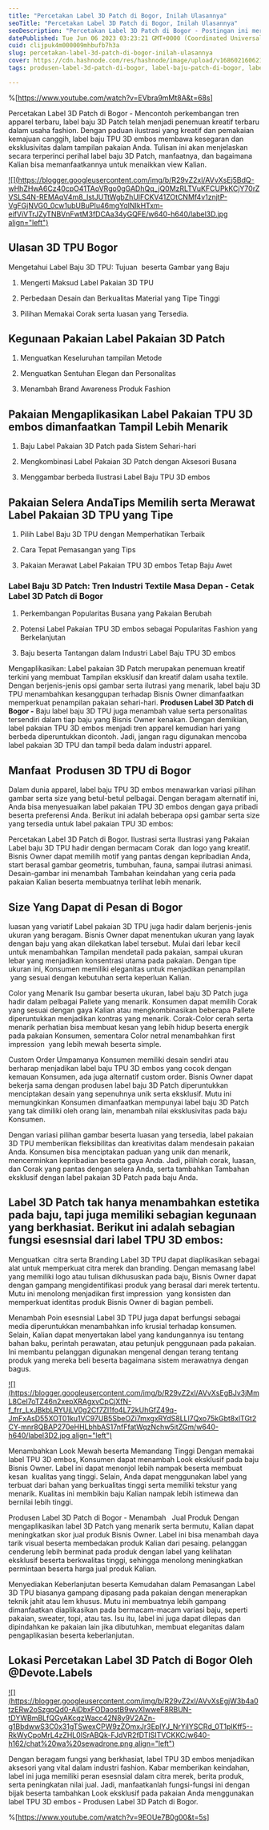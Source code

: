 ```yaml
---
title: "Percetakan Label 3D Patch di Bogor, Inilah Ulasannya"
seoTitle: "Percetakan Label 3D Patch di Bogor, Inilah Ulasannya"
seoDescription: "Percetakan Label 3D Patch di Bogor - Postingan ini merupakan Ulasan secara detail yang PT. Devote Labelindo Publikasikan tentang Jasa Percetakan"
datePublished: Tue Jun 06 2023 03:23:21 GMT+0000 (Coordinated Universal Time)
cuid: clijpuk4m000009mhbufb7h3a
slug: percetakan-label-3d-patch-di-bogor-inilah-ulasannya
cover: https://cdn.hashnode.com/res/hashnode/image/upload/v1686021606218/23ed5910-d382-4843-9fcb-127760dcb18c.jpeg
tags: produsen-label-3d-patch-di-bogor, label-baju-patch-di-bogor, label-baju-jersey-bogor

---
```


%[https://www.youtube.com/watch?v=EVbra9mMt8A&t=68s] 

Percetakan Label 3D Patch di Bogor - Mencontoh perkembangan tren apparel terbaru, label baju 3D Patch telah menjadi penemuan kreatif terbaru dalam usaha fashion. Dengan paduan ilustrasi yang kreatif dan pemakaian kemajuan canggih, label baju TPU 3D embos membawa kesegaran dan eksklusivitas dalam tampilan pakaian Anda. Tulisan ini akan menjelaskan secara terperinci perihal label baju 3D Patch, manfaatnya, dan bagaimana Kalian bisa memanfaatkannya untuk menaikkan view Kalian.

[![](https://blogger.googleusercontent.com/img/b/R29vZ2xl/AVvXsEj5BdQ-wHhZHwA6Cz40cpO41TAoVRgo0gGADhQq_jQ0MzRLTVuKFCUPkKCjY70rZVSLS4N-REMAqV4m8_IstJUTtWgbZhUlFCKV41ZOtCNMf4v1znjtP-VgFGjNVG0_0cw1ubUBuPIu46mgYqlNIkHTxm-eifViVTrJZyTNBVnFwtM3fDCAa34yGQFE/w640-h640/label3D.jpg align="left")](https://blogger.googleusercontent.com/img/b/R29vZ2xl/AVvXsEj5BdQ-wHhZHwA6Cz40cpO41TAoVRgo0gGADhQq_jQ0MzRLTVuKFCUPkKCjY70rZVSLS4N-REMAqV4m8_IstJUTtWgbZhUlFCKV41ZOtCNMf4v1znjtP-VgFGjNVG0_0cw1ubUBuPIu46mgYqlNIkHTxm-eifViVTrJZyTNBVnFwtM3fDCAa34yGQFE/s900/label3D.jpg)

## Ulasan 3D TPU Bogor

Mengetahui Label Baju 3D TPU: Tujuan  beserta Gambar yang Baju

1. Mengerti Maksud Label Pakaian 3D TPU
    
2. Perbedaan Desain dan Berkualitas Material yang Tipe Tinggi
    
3. Pilihan Memakai Corak serta luasan yang Tersedia.
    

## Kegunaan Pakaian Label Pakaian 3D Patch

1. Menguatkan Keseluruhan tampilan Metode
    
2. Menguatkan Sentuhan Elegan dan Personalitas
    
3. Menambah Brand Awareness Produk Fashion
    

## Pakaian Mengaplikasikan Label Pakaian TPU 3D embos dimanfaatkan Tampil Lebih Menarik

1. Baju Label Pakaian 3D Patch pada Sistem Sehari-hari
    
2. Mengkombinasi Label Pakaian 3D Patch dengan Aksesori Busana
    
3. Menggambar berbeda Ilustrasi Label Baju TPU 3D embos
    

## Pakaian Selera AndaTips Memilih serta Merawat Label Pakaian 3D TPU yang Tipe

1. Pilih Label Baju 3D TPU dengan Memperhatikan Terbaik
    
2. Cara Tepat Pemasangan yang Tips
    
3. Pakaian Merawat Label Pakaian TPU 3D embos Tetap Baju Awet
    

### Label Baju 3D Patch: Tren Industri Textile Masa Depan - Cetak Label 3D Patch di Bogor

1. Perkembangan Popularitas Busana yang Pakaian Berubah
    
2. Potensi Label Pakaian TPU 3D embos sebagai Popularitas Fashion yang Berkelanjutan
    
3. Baju beserta Tantangan dalam Industri Label Baju TPU 3D embos
    

Mengaplikasikan: Label pakaian 3D Patch merupakan penemuan kreatif terkini yang membuat Tampilan eksklusif dan kreatif dalam usaha textile. Dengan berjenis-jenis opsi gambar serta ilutrasi yang menarik, label baju 3D TPU menambahkan kesanggupan terhadap Bisnis Owner dimanfaatkan memperkuat penampilan pakaian sehari-hari. **Produsen Label 3D Patch di Bogor -** Baju label baju 3D TPU juga menambah value serta personalitas tersendiri dalam tiap baju yang Bisnis Owner kenakan. Dengan demikian, label pakaian TPU 3D embos menjadi tren apparel kemudian hari yang berbeda diperuntukkan dicontoh. Jadi, jangan ragu digunakan mencoba label pakaian 3D TPU dan tampil beda dalam industri apparel.

## Manfaat  Produsen 3D TPU di Bogor

Dalam dunia apparel, label baju TPU 3D embos menawarkan variasi pilihan gambar serta size yang betul-betul pelbagai. Dengan beragam alternatif ini, Anda bisa menyesuaikan label pakaian TPU 3D embos dengan gaya pribadi beserta preferensi Anda. Berikut ini adalah beberapa opsi gambar serta size yang tersedia untuk label pakaian TPU 3D embos:

Percetakan Label 3D Patch di Bogor. Ilustrasi serta Ilustrasi yang Pakaian Label baju 3D TPU hadir dengan bermacam Corak  dan logo yang kreatif. Bisnis Owner dapat memilih motif yang pantas dengan kepribadian Anda, start berasal gambar geometris, tumbuhan, fauna, sampai ilutrasi animasi. Desain-gambar ini menambah Tambahan keindahan yang ceria pada pakaian Kalian beserta membuatnya terlihat lebih menarik.

## Size Yang Dapat di Pesan di Bogor

luasan yang variatif Label pakaian 3D TPU juga hadir dalam berjenis-jenis ukuran yang beragam. Bisnis Owner dapat menentukan ukuran yang layak dengan baju yang akan dilekatkan label tersebut. Mulai dari lebar kecil untuk menambahkan Tampilan mendetail pada pakaian, sampai ukuran lebar yang menjadikan konsentrasi utama pada pakaian. Dengan tipe ukuran ini, Konsumen memiliki eleganitas untuk menjadikan penampilan  yang sesuai dengan kebutuhan serta keperluan Kalian.

Color yang Menarik Isu gambar beserta ukuran, label baju 3D Patch juga hadir dalam pelbagai Pallete yang menarik. Konsumen dapat memilih Corak yang sesuai dengan gaya Kalian atau mengkombinasikan beberapa Pallete diperuntukkan menjadikan kontras yang menarik. Corak-Color cerah serta menarik perhatian bisa membuat kesan yang lebih hidup beserta energik pada pakaian Konsumen, sementara Color netral menambahkan first impression  yang lebih mewah beserta simple.

Custom Order Umpamanya Konsumen memiliki desain sendiri atau berharap menjadikan label baju TPU 3D embos yang cocok dengan kemauan Konsumen, ada juga alternatif custom order. Bisnis Owner dapat bekerja sama dengan produsen label baju 3D Patch diperuntukkan menciptakan desain yang sepenuhnya unik serta eksklusif. Mutu ini memungkinkan Konsumen dimanfaatkan mempunyai label baju 3D Patch yang tak dimiliki oleh orang lain, menambah nilai eksklusivitas pada baju Konsumen.

Dengan variasi pilihan gambar beserta luasan yang tersedia, label pakaian 3D TPU memberikan fleksibilitas dan kreativitas dalam mendesain pakaian Anda. Konsumen bisa menciptakan paduan yang unik dan menarik, mencerminkan kepribadian beserta gaya Anda. Jadi, pilihlah corak, luasan, dan Corak yang pantas dengan selera Anda, serta tambahkan Tambahan eksklusif dengan label pakaian 3D Patch pada baju Anda.

## Label 3D Patch tak hanya menambahkan estetika pada baju, tapi juga memiliki sebagian kegunaan yang berkhasiat. Berikut ini adalah sebagian fungsi esesnsial dari label TPU 3D embos:

Menguatkan  citra serta Branding Label 3D TPU dapat diaplikasikan sebagai alat untuk memperkuat citra merek dan branding. Dengan memasang label yang memiliki logo atau tulisan dikhususkan pada baju, Bisnis Owner dapat dengan gampang mengidentifikasi produk yang berasal dari merek tertentu. Mutu ini menolong menjadikan first impression  yang konsisten dan memperkuat identitas produk Bisnis Owner di bagian pembeli.

Menambah Poin esesnsial Label 3D TPU juga dapat berfungsi sebagai media diperuntukkan menambahkan info krusial terhadap konsumen. Selain, Kalian dapat menyertakan label yang kandungannya isu tentang bahan baku, perintah perawatan, atau petunjuk penggunaan pada pakaian. Ini membantu pelanggan digunakan mengenal dengan terang tentang produk yang mereka beli beserta bagaimana sistem merawatnya dengan bagus.

[![](https://blogger.googleusercontent.com/img/b/R29vZ2xl/AVvXsEgBJv3jMmL8CeI7oTZ46n2xepXRAgxvCpCjXfN-f_frr_LxJBkbLRYUjLV0g2Cf7Zl1fo4L72kUhGfZ49q-JmFxAsD55XOT01ku1VC97UB5SbeOZi7mxgxRYdS8LLl7Qxo75kGbt8xlTGt2CY-mnr8QBAP270eHHLbhbAS17nfFfatWqzNchw5itZGm/w640-h640/label3D2.jpg align="left")](https://blogger.googleusercontent.com/img/b/R29vZ2xl/AVvXsEgBJv3jMmL8CeI7oTZ46n2xepXRAgxvCpCjXfN-f_frr_LxJBkbLRYUjLV0g2Cf7Zl1fo4L72kUhGfZ49q-JmFxAsD55XOT01ku1VC97UB5SbeOZi7mxgxRYdS8LLl7Qxo75kGbt8xlTGt2CY-mnr8QBAP270eHHLbhbAS17nfFfatWqzNchw5itZGm/s900/label3D2.jpg)

Menambahkan Look Mewah beserta Memandang Tinggi Dengan memakai label TPU 3D embos, Konsumen dapat menambah Look eksklusif pada baju Bisnis Owner. Label ini dapat menonjol lebih nampak beserta membuat kesan  kualitas yang tinggi. Selain, Anda dapat menggunakan label yang terbuat dari bahan yang berkualitas tinggi serta memiliki tekstur yang menarik. Kualitas ini membikin baju Kalian nampak lebih istimewa dan bernilai lebih tinggi.

Produsen Label 3D Patch di Bogor - Menambah   Jual Produk Dengan mengaplikasikan label 3D Patch yang menarik serta bermutu, Kalian dapat meningkatkan skor jual produk Bisnis Owner. Label ini bisa menambah daya tarik visual beserta membedakan produk Kalian dari pesaing. pelanggan cenderung lebih berminat pada produk dengan label yang kelihatan eksklusif beserta berkwalitas tinggi, sehingga menolong meningkatkan permintaan beserta harga jual produk Kalian.

Menyediakan Keberlanjutan beserta Kemudahan dalam Pemasangan Label 3D TPU biasanya gampang dipasang pada pakaian dengan menerapkan teknik jahit atau lem khusus. Mutu ini membuatnya lebih gampang dimanfaatkan diaplikasikan pada bermacam-macam variasi baju, seperti pakaian, sweater, topi, atau tas. Isu itu, label ini juga dapat dilepas dan dipindahkan ke pakaian lain jika dibutuhkan, membuat eleganitas dalam pengaplikasian beserta keberlanjutan.

## Lokasi Percetakan Label 3D Patch di Bogor Oleh @Devote.Labels

[![](https://blogger.googleusercontent.com/img/b/R29vZ2xl/AVvXsEgjW3b4a0tzERw2oSzgpQd0-AiDbxFODaostB9wvXIwweF8RBUN-tDYWBmBLfQGyAKcqzWacc42N8y9V2AZn-g1BbdwwS3C0x31gTSwexCPW9zZOmxJr3EplYJ_NrYiIYSCRd_0T1plKff5--RkWyCpoMrL4zZHL0ISrABQk-FJdVR2fDTISITVCKKC/w640-h162/chat%20wa%20sewadrone.png align="left")](https://wa.me/+6287838865004?text=Permisi%2C%20kak%20mau%20nanya%20tentang%20label%2C%20dapat%20informasi%20dari%20devotelabels.web.id)

Dengan beragam fungsi yang berkhasiat, label TPU 3D embos menjadikan aksesori yang vital dalam industri fashion. Kabar memberikan keindahan, label ini juga memiliki peran esesnsial dalam citra merek, berita produk, serta peningkatan nilai jual. Jadi, manfaatkanlah fungsi-fungsi ini dengan bijak beserta tambahkan Look eksklusif pada pakaian Anda menggunakan label TPU 3D embos - Produsen Label 3D Patch di Bogor.

%[https://www.youtube.com/watch?v=9EOUe7B0g00&t=5s]